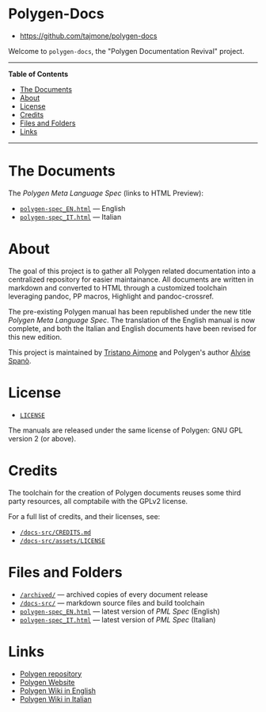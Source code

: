 # Polygen-Docs

- https://github.com/tajmone/polygen-docs

Welcome to `polygen-docs`, the "Polygen Documentation Revival" project.


-----

**Table of Contents**

<!-- MarkdownTOC autolink="true" bracket="round" autoanchor="false" lowercase="only_ascii" uri_encoding="true" levels="1,2,3,4" -->

- [The Documents](#the-documents)
- [About](#about)
- [License](#license)
- [Credits](#credits)
- [Files and Folders](#files-and-folders)
- [Links](#links)

<!-- /MarkdownTOC -->

-----

# The Documents

The _Polygen Meta Language Spec_ (links to HTML Preview):

- [`polygen-spec_EN.html`][PML en HTML Preview] — English
- [`polygen-spec_IT.html`][PML it HTML Preview] — Italian

# About

The goal of this project is to gather all Polygen related documentation into a centralized repository for easier maintainance.
All documents are written in markdown and converted to HTML through a customized toolchain leveraging pandoc, PP macros, Highlight and pandoc-crossref.

The pre-existing Polygen manual has been republished under the new title _Polygen Meta Language Spec_.
The translation of the English manual is now complete, and both the Italian and English documents have been revised for this new edition.

This project is maintained by [Tristano Ajmone] and Polygen's author [Alvise Spanò].



# License

- [`LICENSE`](./LICENSE)

The manuals are released under the same license of Polygen: GNU GPL version 2 (or above).



# Credits

The toolchain for the creation of Polygen documents reuses some third party resources, all comptabile with the GPLv2 license.

For a full list of credits, and their licenses, see:

- [`/docs-src/CREDITS.md`](./docs-src/CREDITS.md)
- [`/docs-src/assets/LICENSE`](./docs-src/assets/LICENSE)


# Files and Folders

- [`/archived/`](./archived) — archived copies of every document release
- [`/docs-src/`](./docs-src) — markdown source files and build toolchain
- [`polygen-spec_EN.html`](./polygen-spec_EN.html) — latest version of _PML Spec_ (English)
- [`polygen-spec_IT.html`](./polygen-spec_IT.html) — latest version of _PML Spec_ (Italian)


# Links

- [Polygen repository]
- [Polygen Website]
- [Polygen Wiki in English]
- [Polygen Wiki in Italian]


<!-----------------------------------------------------------------------------
                               REFERENCE LINKS
------------------------------------------------------------------------------>

[Polygen repository]: https://github.com/alvisespano/Polygen "Visit Polygen official GitHub repository"
[Polygen Website]: http://www.polygen.org "Visit Polygen official website at www.polygen.org"

[Polygen Wiki in English]: https://github.com/alvisespano/Polygen/wiki "Visit the English Polygen Wiki"
[Polygen Wiki in Italian]: https://github.com/tajmone/Polygen/wiki "Visit the Italian Polygen Wiki"

[PML en HTML Preview]: http://htmlpreview.github.io/?https://github.com/tajmone/polygen-docs/blob/master/polygen-spec_EN.html "Live HTML preview of 'Polygen Meta Language Spec' (English)"
[PML it HTML Preview]: http://htmlpreview.github.io/?https://github.com/tajmone/polygen-docs/blob/master/polygen-spec_IT.html "Live HTML preview of 'Polygen Meta Language Spec' (Italian)"

<!-- people -->

[Alvise Spanò]: https://github.com/alvisespano "View Alvise Spanò's GitHub profile"
[Tristano Ajmone]: https://github.com/tajmone "View Tristano Ajmone's GitHub profile"

<!-- EOF -->
